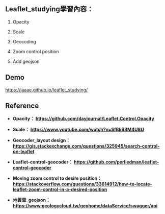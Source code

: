 ## Leaflet_studying學習內容：

1. Opacity

2. Scale

3. Geocoding

4. Zoom control position

5. Add geojson

## Demo
https://jaaae.github.io/leaflet_studying/

## Reference 
+ <b>Opacity<b>： https://github.com/dayjournal/Leaflet.Control.Opacity 

+ <b>Scale<b>： https://www.youtube.com/watch?v=SfBkBBM4U8U 

+ <b>Geocoder_layout design<b>： https://gis.stackexchange.com/questions/325945/search-control-on-leaflet

+ <b>Leaflet-control-geocoder<b>： https://github.com/perliedman/leaflet-control-geocoder

+ <b>Moving zoom control to desire position<b>： https://stackoverflow.com/questions/33614912/how-to-locate-leaflet-zoom-control-in-a-desired-position

+ <b>地質雲_geojson<b>： https://www.geologycloud.tw/geohome/dataService/swagger/api

